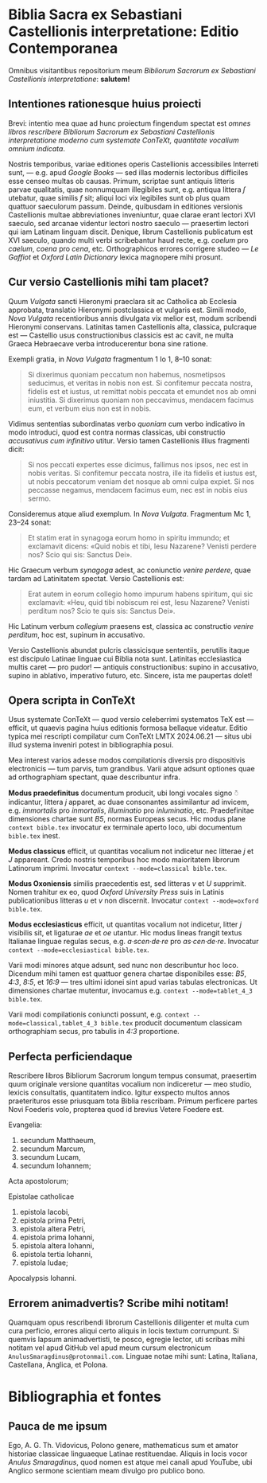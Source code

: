 # Biblia Sacra ex Sebastiani Castellionis interpretatione: Editio Contemporanea

Omnibus visitantibus repositorium meum _Bibliorum Sacrorum ex Sebastiani Castellionis interpretatione_: **salutem!**

## Intentiones rationesque huius proiecti

Brevi: intentio mea quae ad hunc proiectum fingendum spectat est
_omnes libros rescribere Bibliorum Sacrorum ex Sebastiani Castellionis interpretatione moderno cum systemate ConTeXt, quantitate vocalium omnium indicata_.

Nostris temporibus, variae editiones operis Castellionis accessibiles Interreti sunt, — e.g. apud _Google Books_ —
sed illas modernis lectoribus difficiles esse censeo multas ob causas.
Primum, scriptae sunt antiquis litteris parvae qualitatis, quae nonnumquam illegibiles sunt,
e.g. antiqua littera _ſ_ utebatur, quae similis _f_ sit; aliqui loci vix legibiles sunt ob plus quam quattuor saeculorum passum.
Deinde, quibusdam in editiones versionis Castellionis multae abbreviationes inveniuntur, quae clarae erant lectori XVI saeculo, sed arcanae videntur lectori nostro saeculo — praesertim lectori qui iam Latinam linguam discit.
Denique, librum Castellionis publicatum est XVI saeculo, quando multi verbi scribebantur haud recte, e.g. _coelum_ pro _caelum_, _coena_ pro _cena_, etc.
Orthographicos errores corrigere studeo — _Le Gaffiot_ et _Oxford Latin Dictionary_ lexica magnopere mihi prosunt.

## Cur versio Castellionis mihi tam placet?

Quum _Vulgata_ sancti Hieronymi praeclara sit ac Catholica ab Ecclesia approbata, translatio Hieronymi postclassica et vulgaris est.
Simili modo, _Nova Vulgata_ recentioribus annis divulgata vix melior est, modum scribendi Hieronymi conservans.
Latinitas tamen Castellionis alta, classica, pulcraque est —
Castellio usus constructionibus classicis est ac cavit, ne multa Graeca Hebraecave verba introducerentur bona sine ratione.

Exempli gratia, in _Nova Vulgata_ fragmentum 1 Io 1, 8–10 sonat:

> Si dixerimus quoniam peccatum non habemus, nosmetipsos seducimus, et veritas in nobis non est.
> Si confitemur peccata nostra, fidelis est et iustus, ut remittat nobis peccata et emundet nos ab omni iniustitia.
> Si dixerimus quoniam non peccavimus, mendacem facimus eum, et verbum eius non est in nobis.

Vidimus sententias subordinatas verbo _quoniam_ cum verbo indicativo in modo introduci, quod est contra normas classicas, ubi constructio _accusativus cum infinitivo_ utitur.
Versio tamen Castellionis illius fragmenti dicit:

> Si nos peccati expertes esse dicimus, fallimus nos ipsos, nec est in nobis veritas.
> Si confitemur peccata nostra, ille ita fidelis et iustus est, ut nobis peccatorum veniam det nosque ab omni culpa expiet.
> Si nos peccasse negamus, mendacem facimus eum, nec est in nobis eius sermo.

Consideremus atque aliud exemplum. In _Nova Vulgata_. Fragmentum Mc 1, 23–24 sonat:
> Et statim erat in synagoga eorum homo in spiritu immundo; et exclamavit dicens:
> «Quid nobis et tibi, Iesu Nazarene? Venisti perdere nos? Scio qui sis: Sanctus Dei».

Hic Graecum verbum _synagoga_ adest, ac coniunctio _venire perdere_, quae tardam ad Latinitatem spectat. Versio Castellionis est:

> Erat autem in eorum collegio homo impurum habens spiritum, qui sic exclamavit:
> «Heu, quid tibi nobiscum rei est, Iesu Nazarene? Venisti perditum nos? Scio te quis sis: Sanctus Dei».

Hic Latinum verbum _collegium_ praesens est, classica ac constructio _venire perditum_, hoc est, supinum in accusativo.

Versio Castellionis abundat pulcris classicisque sententiis, perutilis itaque est discipulo Latinae linguae cui Biblia nota sunt.
Latinitas ecclesiastica multis caret — pro pudor! — antiquis constructionibus: supino in accusativo, supino in ablativo, imperativo futuro, etc.
Sincere, ista me paupertas dolet!

## Opera scripta in ConTeXt

Usus systemate ConTeXt — quod versio celeberrimi systematos TeX est — efficit, ut quaevis pagina huius editionis formosa bellaque videatur.
Editio typica mei rescripti compilatur cum ConTeXt LMTX 2024.06.21 — situs ubi illud systema inveniri potest in bibliographia posui.

Mea interest varios adesse modos compilationis diversis pro dispositivis electronicis — tum parvis, tum grandibus.
Varii atque adsunt optiones quae ad orthographiam spectant, quae describuntur infra.

**Modus praedefinitus** documentum producit, ubi longi vocales signo ◌̄ indicantur, littera _j_ apparet, ac duae consonantes assimilantur ad invicem, e.g. _immortalis_ pro _inmortalis_, _illuminatio_ pro _inluminatio_, etc.
Praedefinitae dimensiones chartae sunt _B5_, normas Europeas secus.
Hic modus plane ``context bible.tex`` invocatur ex terminale aperto loco, ubi documentum ``bible.tex`` inest.

**Modus classicus** efficit, ut quantitas vocalium not indicetur nec litterae _j_ et _J_ appareant.
Credo nostris temporibus hoc modo maioritatem librorum Latinorum imprimi. Invocatur  ``context --mode=classical bible.tex``.

**Modus Oxoniensis** similis praecedentis est, sed litteras _v_ et _U_ supprimit. Nomen trahitur ex eo, quod _Oxford University Press_ suis in Latinis publicationibus litteras _u_ et _v_ non discernit. Invocatur ``context --mode=oxford bible.tex``.

**Modus ecclesiasticus** efficit, ut quantitas vocalium not indicetur, litter _j_ visibilis sit, et ligaturae _ae_ et _oe_ utantur. Hic modus lineas frangit textus Italianae linguae regulas secus, e.g. _a‧scen‧de‧re_ pro _as‧cen‧de‧re_. Invocatur ``context --mode=ecclesiastical bible.tex``.

Varii modi minores atque adsunt, sed nunc non describuntur hoc loco. Dicendum mihi tamen est quattuor genera chartae disponibiles esse: _B5_, _4:3_, _8:5_, et _16:9_ — tres ultimi idonei sint apud varias tabulas electronicas. Ut dimensiones chartae mutentur, invocamus e.g. ``context --mode=tablet_4_3 bible.tex``.

Varii modi compilationis coniuncti possunt, e.g. ``context --mode=classical,tablet_4_3 bible.tex`` producit documentum classicam orthographiam secus, pro tabulis in _4:3_ proportione.

## Perfecta perficiendaque

Rescribere libros Bibliorum Sacrorum longum tempus consumat, praesertim quum originale versione quantitas vocalium non indiceretur — meo studio, lexicis consultatis, quantitatem indico.
Igitur exspecto multos annos praeterituros esse priusquam tota Biblia rescribam. Primum perficere partes Novi Foederis volo, propterea quod id brevius Vetere Foedere est.

Evangelia:
1. secundum Matthaeum,
2. secundum Marcum,
3. secundum Lucam,
4. secundum Iohannem;

Acta apostolorum;

Epistolae catholicae
1. epistola Iacobi,
2. epistola prima Petri,
3. epistola altera Petri,
4. epistola prima Iohanni,
5. epistola altera Iohanni,
6. epistola tertia Iohanni,
7. epistola Iudae;

Apocalypsis Iohanni.

## Errorem animadvertis? Scribe mihi notitam!

Quamquam opus rescribendi librorum Castellionis diligenter et multa cum cura perficio, errores aliqui certo aliquis in locis textum corrumpunt.
Si quemvis lapsum animadvertisti, te posco, egregie lector, uti scribas mihi notitam vel apud GitHub vel apud meum cursum electronicum
``AnulusSmaragdinus@protonmail.com``. Linguae notae mihi sunt: Latina, Italiana, Castellana, Anglica, et Polona.

# Bibliographia et fontes

## Pauca de me ipsum

Ego, A. G. Th. Vidovicus, Polono genere, mathematicus sum et amator historiae classicae linguaeque Latinae restituendae.
Aliquis in locis vocor *Anulus Smaragdinus*, quod nomen est atque mei canali apud YouTube, ubi Anglico sermone scientiam meam divulgo pro publico bono.







